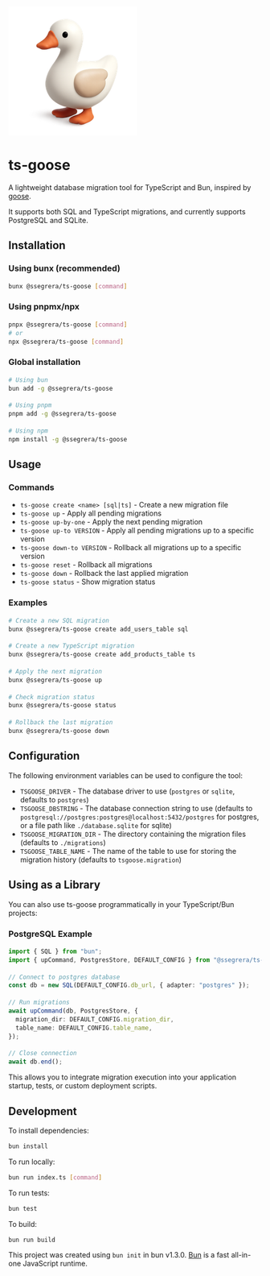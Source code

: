 ![goose logo](/assets/goose_256.png)

# ts-goose

A lightweight database migration tool for TypeScript and Bun, inspired by [goose](https://github.com/pressly/goose).

It supports both SQL and TypeScript migrations, and currently supports PostgreSQL and SQLite.


## Installation

### Using bunx (recommended)

```bash
bunx @ssegrera/ts-goose [command]
```

### Using pnpmx/npx

```bash
pnpx @ssegrera/ts-goose [command]
# or
npx @ssegrera/ts-goose [command]
```

### Global installation

```bash
# Using bun
bun add -g @ssegrera/ts-goose

# Using pnpm
pnpm add -g @ssegrera/ts-goose

# Using npm
npm install -g @ssegrera/ts-goose
```

## Usage

### Commands

- `ts-goose create <name> [sql|ts]` - Create a new migration file
- `ts-goose up` - Apply all pending migrations
- `ts-goose up-by-one` - Apply the next pending migration
- `ts-goose up-to VERSION` - Apply all pending migrations up to a specific version
- `ts-goose down-to VERSION` - Rollback all migrations up to a specific version
- `ts-goose reset` - Rollback all migrations
- `ts-goose down` - Rollback the last applied migration
- `ts-goose status` - Show migration status

### Examples

```bash
# Create a new SQL migration
bunx @ssegrera/ts-goose create add_users_table sql

# Create a new TypeScript migration
bunx @ssegrera/ts-goose create add_products_table ts

# Apply the next migration
bunx @ssegrera/ts-goose up

# Check migration status
bunx @ssegrera/ts-goose status

# Rollback the last migration
bunx @ssegrera/ts-goose down
```

## Configuration

The following environment variables can be used to configure the tool:
- `TSGOOSE_DRIVER` - The database driver to use (`postgres` or `sqlite`, defaults to `postgres`)
- `TSGOOSE_DBSTRING` - The database connection string to use (defaults to `postgresql://postgres:postgres@localhost:5432/postgres` for postgres, or a file path like `./database.sqlite` for sqlite)
- `TSGOOSE_MIGRATION_DIR` - The directory containing the migration files (defaults to `./migrations`)
- `TSGOOSE_TABLE_NAME` - The name of the table to use for storing the migration history (defaults to `tsgoose.migration`)

## Using as a Library

You can also use ts-goose programmatically in your TypeScript/Bun projects:

### PostgreSQL Example

```typescript
import { SQL } from "bun";
import { upCommand, PostgresStore, DEFAULT_CONFIG } from "@ssegrera/ts-goose";

// Connect to postgres database
const db = new SQL(DEFAULT_CONFIG.db_url, { adapter: "postgres" });

// Run migrations
await upCommand(db, PostgresStore, {
  migration_dir: DEFAULT_CONFIG.migration_dir,
  table_name: DEFAULT_CONFIG.table_name,
});

// Close connection
await db.end();
```


This allows you to integrate migration execution into your application startup, tests, or custom deployment scripts.


## Development

To install dependencies:

```bash
bun install
```

To run locally:

```bash
bun run index.ts [command]
```

To run tests:

```bash
bun test
```

To build:

```bash
bun run build
```

This project was created using `bun init` in bun v1.3.0. [Bun](https://bun.com) is a fast all-in-one JavaScript runtime.
